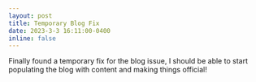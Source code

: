 ```yaml
---
layout: post
title: Temporary Blog Fix
date: 2023-3-3 16:11:00-0400
inline: false
---
```


Finally found a temporary fix for the blog issue, I should be able to start populating the blog with content and making things official! 


